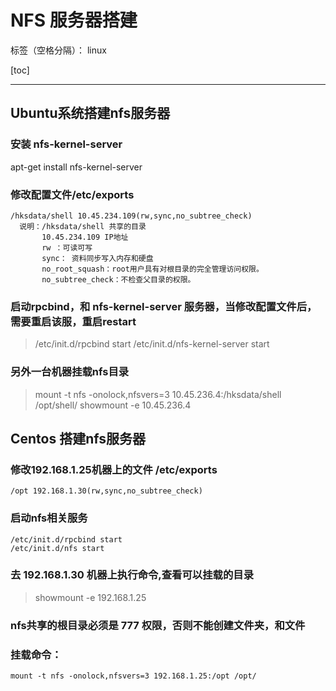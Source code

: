# NFS 服务器搭建

标签（空格分隔）： linux

[toc]

---
## Ubuntu系统搭建nfs服务器
### 安装 nfs-kernel-server 
apt-get install nfs-kernel-server
### 修改配置文件/etc/exports
```
/hksdata/shell 10.45.234.109(rw,sync,no_subtree_check)
  说明：/hksdata/shell 共享的目录
       10.45.234.109 IP地址
       rw ：可读可写
       sync： 资料同步写入内存和硬盘
       no_root_squash：root用户具有对根目录的完全管理访问权限。
       no_subtree_check：不检查父目录的权限。
```
### 启动rpcbind，和 nfs-kernel-server 服务器，当修改配置文件后，需要重启该服，重启restart
> /etc/init.d/rpcbind start
/etc/init.d/nfs-kernel-server start

### 另外一台机器挂载nfs目录
> mount -t nfs -onolock,nfsvers=3 10.45.236.4:/hksdata/shell /opt/shell/
showmount -e 10.45.236.4

## Centos 搭建nfs服务器
### 修改192.168.1.25机器上的文件 /etc/exports
```
/opt 192.168.1.30(rw,sync,no_subtree_check)
```

### 启动nfs相关服务
```
/etc/init.d/rpcbind start
/etc/init.d/nfs start
```

### 去 192.168.1.30 机器上执行命令,查看可以挂载的目录
> showmount -e 192.168.1.25 

### nfs共享的根目录必须是 777 权限，否则不能创建文件夹，和文件
### 挂载命令：
```
mount -t nfs -onolock,nfsvers=3 192.168.1.25:/opt /opt/
```





